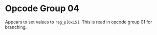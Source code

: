 # Opcode Group 04

Appears to set values to `reg_p[0x15]`. This is read in opcode group 01 for branching.
